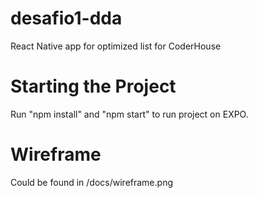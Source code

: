 # desafio1-dda

React Native app for optimized list for CoderHouse

# Starting the Project

Run "npm install" and "npm start" to run project on EXPO.

# Wireframe

Could be found in /docs/wireframe.png